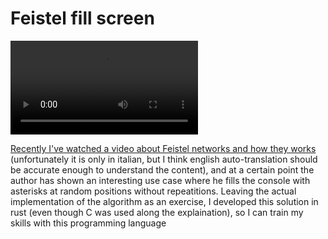 # Feistel fill screen

![](./demonstration.mkv)

[Recently I've watched a video about Feistel networks and how they works](https://www.youtube.com/watch?v=XhHchcomjL0&t=227s)
(unfortunately it is only in italian, but I think english auto-translation should be accurate enough to understand the content),
and at a certain point the author has shown an interesting use case where he fills the console with 
asterisks at random positions without repeatitions. Leaving  the actual implementation of the algorithm as an exercise, I 
developed this solution in rust (even though C was used along the explaination),
so I can train my skills with this programming language
